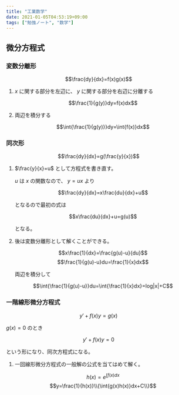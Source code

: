 ```yaml
---
title: "工業数学"
date: 2021-01-05T04:53:19+09:00
tags: ["勉強ノート", "数学"]
---
```


## 微分方程式

### 変数分離形

$$\frac{dy}{dx}=f(x)g(x)$$

1. $x$ に関する部分を左辺に、 $y$ に関する部分を右辺に分離する

   $$\frac{1}{g(y)}dy=f(x)dx$$

1. 両辺を積分する

   $$\int{\frac{1}{g(y)}}dy=\int{f(x)}dx$$

### 同次形

$$\frac{dy}{dx}=g(\frac{y}{x})$$

1. $\frac{y}{x}=u$ として方程式を書き直す。

   $u$ は $x$ の関数なので、 $y=ux$ より

   $$\frac{dy}{dx}=x\frac{du}{dx}+u$$

   となるので最初の式は

   $$x\frac{du}{dx}+u=g(u)$$

   となる。

1. 後は変数分離形として解くことができる。

   $$x\frac{1}{dx}=\frac{g(u)-u}{du}$$
   $$\frac{1}{g(u)-u}du=\frac{1}{x}dx$$

   両辺を積分して

   $$\int{\frac{1}{g(u)-u}}du=\int{\frac{1}{x}dx}=log|x|+C$$

### 一階線形微分方程式

$$y'+f(x)y=g(x)$$

$g(x)=0$ のとき

$$y'+f(x)y=0$$

という形になり、同次方程式になる。

1. 一回線形微分方程式の一般解の公式を当てはめて解く。

   $$h(x)=e^{\int{f(x)dx}}$$
   $$y=\frac{1}{h(x)}\\{\int{g(x)h(x)}dx+C\\}$$

